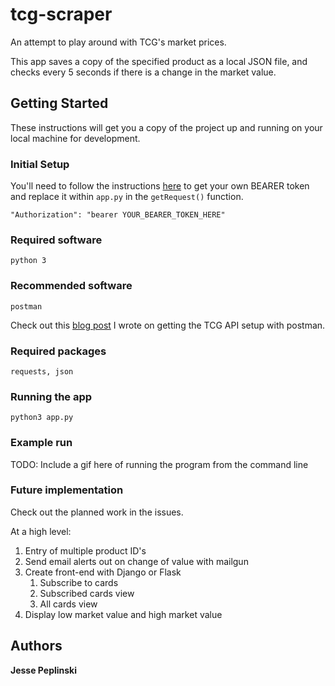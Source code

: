 # tcg-scraper

An attempt to play around with TCG's market prices.

This app saves a copy of the specified product as a local JSON file, and checks every 5 seconds if there is a change in the market value.

## Getting Started

These instructions will get you a copy of the project up and running on your local machine for development.

### Initial Setup
You'll need to follow the instructions [here](https://docs.tcgplayer.com/docs/getting-started) to get your own BEARER token and replace it within `app.py` in the `getRequest()` function.

```
"Authorization": "bearer YOUR_BEARER_TOKEN_HERE"
```

### Required software
`python 3`

### Recommended software
`postman`

Check out this [blog post](https://medium.com/@Jessepeplinski/connecting-to-tcgplayers-api-with-postman-ce459d809a54) I wrote on getting the TCG API setup with postman.

### Required packages
`requests, json`

### Running the app
`python3 app.py`

### Example run
TODO: Include a gif here of running the program from the command line

### Future implementation

Check out the planned work in the issues.

At a high level:

1. Entry of multiple product ID's
2. Send email alerts out on change of value with mailgun
3. Create front-end with Django or Flask
    1. Subscribe to cards
    2. Subscribed cards view
    3. All cards view
4. Display low market value and high market value

## Authors

**Jesse Peplinski**
